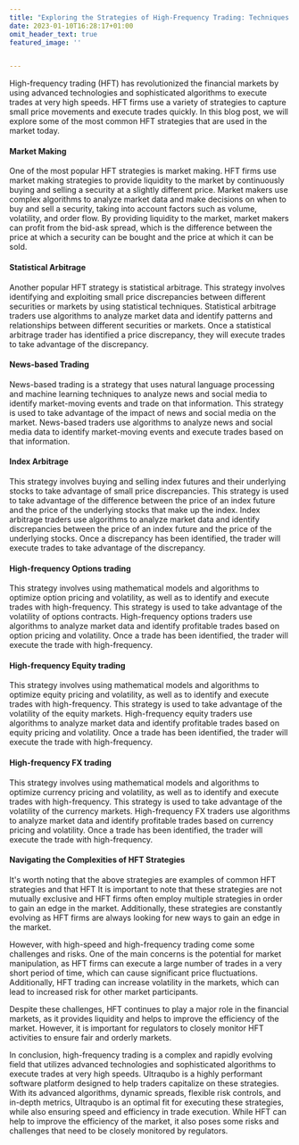 ```yaml
---
title: "Exploring the Strategies of High-Frequency Trading: Techniques for Capturing Small Price Movements"
date: 2023-01-10T16:28:17+01:00
omit_header_text: true
featured_image: ''


---
```


High-frequency trading (HFT) has revolutionized the financial markets by using advanced technologies and sophisticated algorithms to execute trades at very high speeds. HFT firms use a variety of strategies to capture small price movements and execute trades quickly. In this blog post, we will explore some of the most common HFT strategies that are used in the market today.

#### Market Making
One of the most popular HFT strategies is market making. HFT firms use market making strategies to provide liquidity to the market by continuously buying and selling a security at a slightly different price. Market makers use complex algorithms to analyze market data and make decisions on when to buy and sell a security, taking into account factors such as volume, volatility, and order flow. By providing liquidity to the market, market makers can profit from the bid-ask spread, which is the difference between the price at which a security can be bought and the price at which it can be sold.

#### Statistical Arbitrage
Another popular HFT strategy is statistical arbitrage. This strategy involves identifying and exploiting small price discrepancies between different securities or markets by using statistical techniques. Statistical arbitrage traders use algorithms to analyze market data and identify patterns and relationships between different securities or markets. Once a statistical arbitrage trader has identified a price discrepancy, they will execute trades to take advantage of the discrepancy.

#### News-based Trading
News-based trading is a strategy that uses natural language processing and machine learning techniques to analyze news and social media to identify market-moving events and trade on that information. This strategy is used to take advantage of the impact of news and social media on the market. News-based traders use algorithms to analyze news and social media data to identify market-moving events and execute trades based on that information.

#### Index Arbitrage
This strategy involves buying and selling index futures and their underlying stocks to take advantage of small price discrepancies. This strategy is used to take advantage of the difference between the price of an index future and the price of the underlying stocks that make up the index. Index arbitrage traders use algorithms to analyze market data and identify discrepancies between the price of an index future and the price of the underlying stocks. Once a discrepancy has been identified, the trader will execute trades to take advantage of the discrepancy.

#### High-frequency Options trading
This strategy involves using mathematical models and algorithms to optimize option pricing and volatility, as well as to identify and execute trades with high-frequency. This strategy is used to take advantage of the volatility of options contracts. High-frequency options traders use algorithms to analyze market data and identify profitable trades based on option pricing and volatility. Once a trade has been identified, the trader will execute the trade with high-frequency.

#### High-frequency Equity trading
This strategy involves using mathematical models and algorithms to optimize equity pricing and volatility, as well as to identify and execute trades with high-frequency. This strategy is used to take advantage of the volatility of the equity markets. High-frequency equity traders use algorithms to analyze market data and identify profitable trades based on equity pricing and volatility. Once a trade has been identified, the trader will execute the trade with high-frequency.

#### High-frequency FX trading
This strategy involves using mathematical models and algorithms to optimize currency pricing and volatility, as well as to identify and execute trades with high-frequency. This strategy is used to take advantage of the volatility of the currency markets. High-frequency FX traders use algorithms to analyze market data and identify profitable trades based on currency pricing and volatility. Once a trade has been identified, the trader will execute the trade with high-frequency.

#### Navigating the Complexities of HFT Strategies
It's worth noting that the above strategies are examples of common HFT strategies and that HFT It is important to note that these strategies are not mutually exclusive and HFT firms often employ multiple strategies in order to gain an edge in the market. Additionally, these strategies are constantly evolving as HFT firms are always looking for new ways to gain an edge in the market.

However, with high-speed and high-frequency trading come some challenges and risks. One of the main concerns is the potential for market manipulation, as HFT firms can execute a large number of trades in a very short period of time, which can cause significant price fluctuations. Additionally, HFT trading can increase volatility in the markets, which can lead to increased risk for other market participants.

Despite these challenges, HFT continues to play a major role in the financial markets, as it provides liquidity and helps to improve the efficiency of the market. However, it is important for regulators to closely monitor HFT activities to ensure fair and orderly markets.

In conclusion, high-frequency trading is a complex and rapidly evolving field that utilizes advanced technologies and sophisticated algorithms to execute trades at very high speeds. Ultraqubo is a highly performant software platform designed to help traders capitalize on these strategies. With its advanced algorithms, dynamic spreads, flexible risk controls, and in-depth metrics, Ultraqubo is an optimal fit for executing these strategies, while also ensuring speed and efficiency in trade execution. While HFT can help to improve the efficiency of the market, it also poses some risks and challenges that need to be closely monitored by regulators.